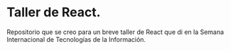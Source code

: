 # Taller de React.

Repositorio que se creo para un breve taller de React que di en la Semana Internacional de Tecnologías de la Información.